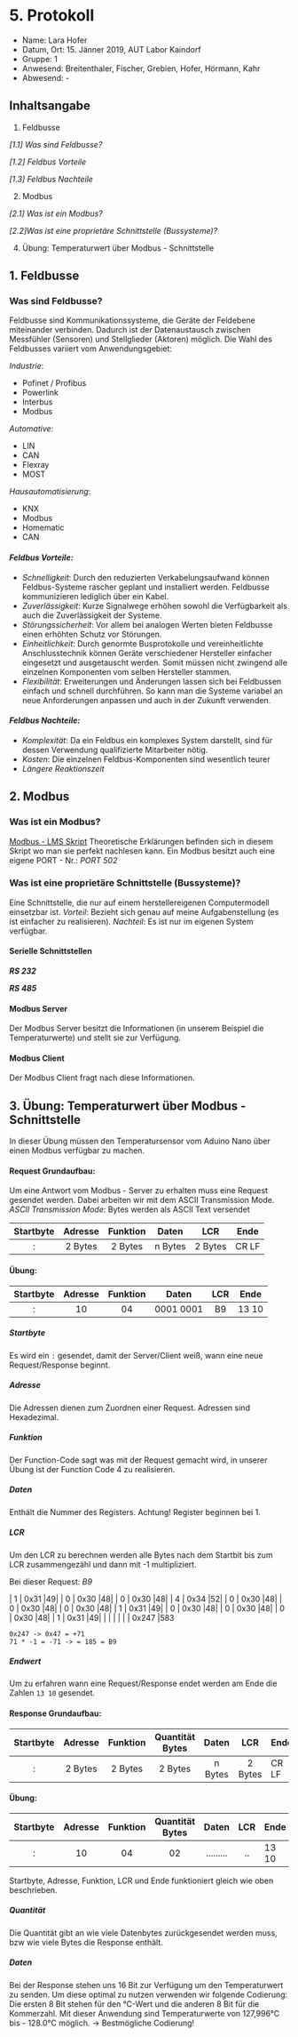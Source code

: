  # 5. Protokoll	
 - Name: Lara Hofer
 - Datum, Ort: 15. Jänner 2019, AUT Labor Kaindorf
 - Gruppe: 1
 - Anwesend: Breitenthaler, Fischer, Grebien, Hofer, Hörmann, Kahr
 - Abwesend: -

## Inhaltsangabe

1. Feldbusse

*[1.1] Was sind Feldbusse?*

*[1.2] Feldbus Vorteile*

*[1.3] Feldbus Nachteile*

2. Modbus

 *[2.1] Was ist ein Modbus?*
 
 *[2.2]Was ist eine proprietäre Schnittstelle (Bussysteme)?*
 
4. Übung: Temperaturwert über Modbus - Schnittstelle

## 1. Feldbusse

### Was sind Feldbusse?

Feldbusse sind Kommunikationssysteme, die Geräte der Feldebene miteinander verbinden. Dadurch ist der Datenaustausch zwischen Messfühler (Sensoren) und Stellglieder (Aktoren) möglich. Die Wahl des Feldbusses variiert vom Anwendungsgebiet:

*Industrie*:

 - Pofinet / Profibus
 - Powerlink
 - Interbus
 - Modbus

*Automative*:
- LIN
- CAN
- Flexray
- MOST

*Hausautomatisierung*:
- KNX
- Modbus
- Homematic
- CAN

#### *Feldbus Vorteile:*

-   *Schnelligkeit*:
Durch den reduzierten Verkabelungsaufwand können Feldbus-Systeme rascher geplant und installiert werden. Feldbusse kommunizieren lediglich über ein Kabel.
-   *Zuverlässigkeit*: 
Kurze Signalwege erhöhen sowohl die Verfügbarkeit als auch die Zuverlässigkeit der Systeme.
-   *Störungssicherheit*: 
Vor allem bei analogen Werten bieten Feldbusse einen erhöhten Schutz vor Störungen.
-   *Einheitlichkeit*: 
Durch genormte Busprotokolle und vereinheitlichte Anschlusstechnik können Geräte verschiedener Hersteller einfacher eingesetzt und ausgetauscht werden. Somit müssen nicht zwingend alle einzelnen Komponenten vom selben Hersteller stammen.
-  *Flexibilität*: 
Erweiterungen und Änderungen lassen sich bei Feldbussen einfach und schnell durchführen. So kann man die Systeme variabel an neue Anforderungen anpassen und auch in der Zukunft verwenden.

#### *Feldbus Nachteile:*

-   *Komplexität*: 
Da ein Feldbus ein komplexes System darstellt, sind für dessen Verwendung qualifizierte Mitarbeiter nötig.
-   *Kosten*: 
Die einzelnen Feldbus-Komponenten sind wesentlich teurer
-   *Längere Reaktionszeit*


## 2. Modbus

### Was ist ein Modbus?

[Modbus - LMS Skript](https://lms.at/dotlrn/classes/htl_elektrotechnik/610437.4AHME_LA1SX.18_19/xolrn/2148F16AC6F2E.symlink?resource_id=0-333368687&m=view#167572556) 
Theoretische Erklärungen befinden sich in diesem Skript wo man sie perfekt nachlesen kann. Ein Modbus besitzt auch eine eigene PORT - Nr.: *PORT 502*

### Was ist eine proprietäre Schnittstelle (Bussysteme)?

Eine Schnittstelle, die nur auf einem herstellereigenen Computermodell einsetzbar ist.
*Vorteil*: Bezieht sich genau auf meine Aufgabenstellung (es ist einfacher zu realisieren).
*Nachteil*: Es ist nur im eigenen System verfügbar.

#### Serielle Schnittstellen

***RS 232***




***RS 485***





#### Modbus Server
Der Modbus Server besitzt die Informationen (in unserem Beispiel die Temperaturwerte) und stellt sie zur Verfügung.

#### Modbus Client
Der Modbus Client fragt nach diese Informationen.



## 3. Übung: Temperaturwert über Modbus - Schnittstelle
In dieser Übung müssen den Temperatursensor vom Aduino Nano über einen Modbus verfügbar zu machen.

#### Request Grundaufbau:
Um eine Antwort vom Modbus - Server zu erhalten muss eine Request gesendet werden. Dabei arbeiten wir mit dem ASCII Transmission Mode.
*ASCII Transmission Mode*: Bytes werden als ASCII Text versendet


|   Startbyte   |    Adresse    |  Funktion |     Daten     |    LCR    |    Ende    |
|:-------------:|:-------------:|:---------:|:---------:|:---------:|------------|
|        :      |       2 Bytes      |    2 Bytes     |   n Bytes   |     2 Bytes    |    CR LF   |

#### Übung:

|   Startbyte   |    Adresse    |  Funktion |     Daten     |    LCR    |    Ende    |
|:-------------:|:-------------:|:---------:|:---------:|:---------:|------------|
|        :      |       10      |    04     |   0001 0001   |     B9    |    13 10   |

##### Startbyte
Es wird ein `:` gesendet, damit der Server/Client weiß, wann eine neue Request/Response beginnt.

##### Adresse
Die Adressen dienen zum Zuordnen einer Request. Adressen sind Hexadezimal.

##### Funktion
Der Function-Code sagt was mit der Request gemacht wird, in unserer Übung ist der Function Code 4 zu realisieren.

##### Daten
Enthält die Nummer des Registers. Achtung! Register beginnen bei 1.

##### LCR
Um den LCR zu berechnen werden alle Bytes nach dem Startbit bis zum LCR zusammengezähl und dann mit  -1 multipliziert.

Bei dieser Request: *B9*

| 1 | 0x31 |49|
| 0 | 0x30 |48|
| 0 | 0x30 |48|
| 4 | 0x34 |52|
| 0 | 0x30 |48|
| 0 | 0x30 |48|
| 0 | 0x30 |48|
| 1 | 0x31 |49|
| 0 | 0x30 |48|
| 0 | 0x30 |48|
| 0 | 0x30 |48|
| 1 | 0x31 |49|
|   |      |  |
|  | 0x247 |583

    0x247 -> 0x47 = +71 
    71 * -1 = -71 -> = 185 = B9

##### Endwert
Um zu erfahren wann eine Request/Response endet werden am Ende die Zahlen `13 10` gesendet.

#### Response Grundaufbau:

|   Startbyte   |    Adresse    |  Funktion | Quantität Bytes |     Daten     |    LCR    |    Ende    |
|:-------------:|:-------------:|:---------:|:---------:|:---------:|:---------:|------------|
|    :      |    2 Bytes     |    2 Bytes   |    2 Bytes | n Bytes  |   2 Bytes |    CR LF   |

#### Übung:

|   Startbyte   |    Adresse    |  Funktion | Quantität Bytes |     Daten     |    LCR    |    Ende    |
|:-------------:|:-------------:|:---------:|:---------:|:---------:|:---------:|------------|
|        :      |       10      |    04     |      02         |   .........   |     ..    |    13 10   |

Startbyte, Adresse, Funktion, LCR und Ende funktioniert gleich wie oben beschrieben.

##### Quantität

Die Quantität gibt an wie viele Datenbytes zurückgesendet werden muss, bzw wie viele Bytes die Response enthält.

##### Daten

Bei der Response stehen uns 16 Bit zur Verfügung um den Temperaturwert zu senden. Um diese optimal zu nutzen verwenden wir folgende Codierung: Die ersten 8 Bit stehen für den °C-Wert und die anderen 8 Bit für die Kommerzahl. Mit dieser Anwendung sind Temperaturwerte von 127,996°C bis - 128.0°C möglich. -> Bestmögliche Codierung!

